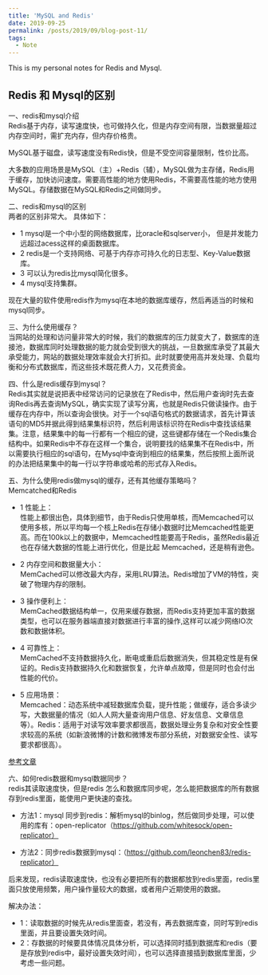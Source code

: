 ```yaml
---
title: 'MySQL and Redis'
date: 2019-09-25
permalink: /posts/2019/09/blog-post-11/
tags:
  - Note
---
```


This is my personal notes for Redis and Mysql.

Redis 和 Mysql的区别
------
一、redis和mysql介绍  
Redis基于内存，读写速度快，也可做持久化，但是内存空间有限，当数据量超过内存空间时，需扩充内存，但内存价格贵。

MySQL基于磁盘，读写速度没有Redis快，但是不受空间容量限制，性价比高。

大多数的应用场景是MySQL（主）+Redis（辅），MySQL做为主存储，Redis用于缓存，加快访问速度。需要高性能的地方使用Redis，不需要高性能的地方使用MySQL。存储数据在MySQL和Redis之间做同步。  

二、redis和mysql的区别  
两者的区别非常大。
具体如下：

* 1 mysql是一个中小型的网络数据库，比oracle和sqlserver小， 但是并发能力远超过acess这样的桌面数据库。
* 2 redis是一个支持网络、可基于内存亦可持久化的日志型、Key-Value数据库。
* 3 可以认为redis比mysql简化很多。
* 4 mysql支持集群。

现在大量的软件使用redis作为mysql在本地的数据库缓存，然后再适当的时候和mysql同步。

三、为什么使用缓存？  
当网站的处理和访问量非常大的时候，我们的数据库的压力就变大了，数据库的连接池，数据库同时处理数据的能力就会受到很大的挑战，一旦数据库承受了其最大承受能力，网站的数据处理效率就会大打折扣。此时就要使用高并发处理、负载均衡和分布式数据库，而这些技术既花费人力，又花费资金。  

四、什么是redis缓存到mysql？  
Redis其实就是说把表中经常访问的记录放在了Redis中，然后用户查询时先去查询Redis再去查询MySQL，确实实现了读写分离，也就是Redis只做读操作。由于缓存在内存中，所以查询会很快。对于一个sql语句格式的数据请求，首先计算该语句的MD5并据此得到结果集标识符，然后利用该标识符在Redis中查找该结果集。注意，结果集中的每一行都有一个相应的键，这些键都存储在一个Redis集合结构中。如果Redis中不存在这样一个集合，说明要找的结果集不在Redis中，所以需要执行相应的sql语句，在Mysql中查询到相应的结果集，然后按照上面所说的办法把结果集中的每一行以字符串或哈希的形式存入Redis。

五、为什么使用redis做mysql的缓存，还有其他缓存策略吗？  
Memcatched和Redis
* 1 性能上：  
性能上都很出色，具体到细节，由于Redis只使用单核，而Memcached可以使用多核，所以平均每一个核上Redis在存储小数据时比Memcached性能更高。而在100k以上的数据中，Memcached性能要高于Redis，虽然Redis最近也在存储大数据的性能上进行优化，但是比起 Memcached，还是稍有逊色。

* 2 内存空间和数据量大小：  
MemCached可以修改最大内存，采用LRU算法。Redis增加了VM的特性，突破了物理内存的限制。

* 3 操作便利上：  
MemCached数据结构单一，仅用来缓存数据，而Redis支持更加丰富的数据类型，也可以在服务器端直接对数据进行丰富的操作,这样可以减少网络IO次数和数据体积。  

* 4 可靠性上：  
MemCached不支持数据持久化，断电或重启后数据消失，但其稳定性是有保证的。Redis支持数据持久化和数据恢复，允许单点故障，但是同时也会付出性能的代价。

* 5 应用场景：  
Memcached：动态系统中减轻数据库负载，提升性能；做缓存，适合多读少写，大数据量的情况（如人人网大量查询用户信息、好友信息、文章信息等）。Redis：适用于对读写效率要求都很高，数据处理业务复杂和对安全性要求较高的系统（如新浪微博的计数和微博发布部分系统，对数据安全性、读写要求都很高）。

[参考文章](https://www.cnblogs.com/work115/p/5584646.html)

六、如何redis数据和mysql数据同步？  
redis其读取速度快，但是redis 怎么和数据库同步呢，怎么能把数据库的所有数据存到redis里面，能使用户更快速的查找。

* 方法1：mysql 同步到redis：解析mysql的binlog，然后做同步处理，可以使用的库有：open-replicator（https://github.com/whitesock/open-replicator）

* 方法2：同步redis数据到mysql：（https://github.com/leonchen83/redis-replicator）

后来发现，redis读取速度快，也没有必要把所有的数据都放到redis里面，redis里面只放使用频繁，用户操作量较大的数据，或者用户近期使用的数据。

解决办法： 
* 1：读取数据的时候先从redis里面查，若没有，再去数据库查，同时写到redis里面，并且要设置失效时间。   
* 2：存数据的时候要具体情况具体分析，可以选择同时插到数据库和redis（要是存放到redis中，最好设置失效时间），也可以选择直接插到数据库里面，少考虑一些问题。